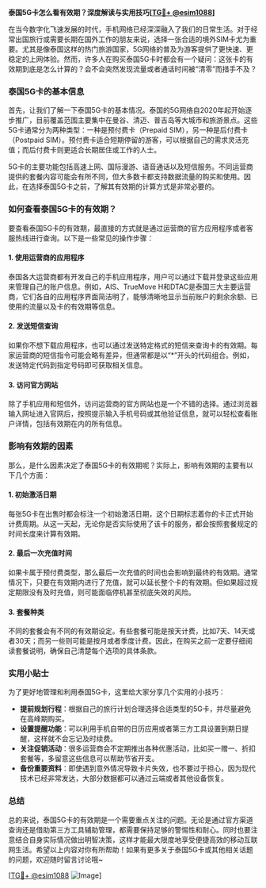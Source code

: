 **泰国5G卡怎么看有效期？深度解读与实用技巧[[TG💪+ @esim1088](https://t.me/s/esim1088)]**

在当今数字化飞速发展的时代，手机网络已经深深融入了我们的日常生活。对于经常出国旅行或需要长期在国外工作的朋友来说，选择一张合适的境外SIM卡尤为重要。尤其是像泰国这样的热门旅游国家，5G网络的普及为游客提供了更快速、更稳定的上网体验。然而，许多人在购买泰国5G卡时都会有一个疑问：这张卡的有效期到底是怎么计算的？会不会突然发现流量或者通话时间被“清零”而措手不及？

### 泰国5G卡的基本信息

首先，让我们了解一下泰国5G卡的基本情况。泰国的5G网络自2020年起开始逐步推广，目前覆盖范围主要集中在曼谷、清迈、普吉岛等大城市和旅游景点。这些5G卡通常分为两种类型：一种是预付费卡（Prepaid SIM），另一种是后付费卡（Postpaid SIM）。预付费卡适合短期停留的游客，可以根据自己的需求灵活充值；而后付费卡则更适合长期居住或工作的人士。

5G卡的主要功能包括高速上网、国际漫游、语音通话以及短信服务。不同运营商提供的套餐内容可能会有所不同，但大多数卡都支持数据流量的购买和使用。因此，在选择泰国5G卡之前，了解其有效期的计算方式是非常必要的。

### 如何查看泰国5G卡的有效期？

要查看泰国5G卡的有效期，最直接的方式就是通过运营商的官方应用程序或者客服热线进行查询。以下是一些常见的操作步骤：

#### 1. 使用运营商的应用程序
泰国各大运营商都有开发自己的手机应用程序，用户可以通过下载并登录这些应用来管理自己的账户信息。例如，AIS、TrueMove H和DTAC是泰国三大主要运营商，它们各自的应用程序界面简洁明了，能够清晰地显示当前账户的剩余余额、已使用的流量以及卡的有效期等信息。

#### 2. 发送短信查询
如果你不想下载应用程序，也可以通过发送特定格式的短信来查询卡的有效期。每家运营商的短信指令可能会略有差异，但通常都是以“*”开头的代码组合。例如，发送特定代码到指定号码即可获取相关信息。

#### 3. 访问官方网站
除了手机应用和短信外，访问运营商的官方网站也是一个不错的选择。通过浏览器输入网址进入官网后，按照提示输入手机号码或其他验证信息，就可以轻松查看账户详情，包括有效期在内的所有信息。

### 影响有效期的因素

那么，是什么因素决定了泰国5G卡的有效期呢？实际上，影响有效期的主要有以下几个方面：

#### 1. 初始激活日期
每张5G卡在出售时都会标注一个初始激活日期，这个日期标志着你的卡正式开始计费周期。从这一天起，无论你是否实际使用了该卡的服务，都会按照套餐规定的时间长度来计算有效期。

#### 2. 最后一次充值时间
如果卡属于预付费类型，那么最后一次充值的时间也会影响到最终的有效期。通常情况下，只要在有效期内进行了充值，就可以延长整个卡的有效期。但如果超过规定期限没有及时充值，则可能面临停机甚至彻底失效的风险。

#### 3. 套餐种类
不同的套餐会有不同的有效期设定。有些套餐可能是按天计费，比如7天、14天或者30天；而另一些则可能是按月或者季度计费。因此，在购买之前一定要仔细阅读套餐说明，确保自己清楚每个选项的具体条款。

### 实用小贴士

为了更好地管理和利用泰国5G卡，这里给大家分享几个实用的小技巧：

- **提前规划行程**：根据自己的旅行计划合理选择合适类型的5G卡，并尽量避免在高峰期购买。
- **设置提醒功能**：可以利用手机自带的日历应用或者第三方工具设置到期日提醒，这样就不会忘记及时续费。
- **关注促销活动**：很多运营商会不定期推出各种优惠活动，比如买一赠一、折扣套餐等，多留意这些信息可以帮助节省开支。
- **备份重要资料**：即使遇到意外情况导致卡片失效，也不要过于担心，因为现代技术已经非常发达，大部分数据都可以通过云端或者其他设备恢复。

### 总结

总的来说，泰国5G卡的有效期是一个需要重点关注的问题。无论是通过官方渠道查询还是借助第三方工具辅助管理，都需要保持足够的警惕性和耐心。同时也要注意结合自身实际情况做出明智决策，这样才能最大限度地享受便捷高效的移动互联网生活。希望以上内容对你有所帮助！如果有更多关于泰国5G卡或其他相关话题的问题，欢迎随时留言讨论哦~

[[TG💪+ @esim1088](https://t.me/s/esim1088) ![Image](https://i.postimg.cc/4NQfJmqS/Snipaste-2025-05-13-00-14-12.png)]